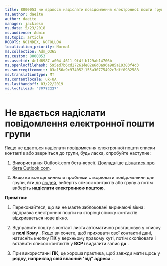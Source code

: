```yaml
---
title: 8000053 не вдалося надіслати повідомлення електронної пошти групи
ms.author: daeite
author: daeite
manager: jackiesm
ms.date: 5/23/2018
ms.audience: Admin
ms.topic: article
ROBOTS: NOINDEX, NOFOLLOW
localization_priority: Normal
ms.collection: Adm_O365
ms.custom: 8000053
ms.assetid: 4c1d6987-a004-4611-9f4f-b129ab14706b
ms.openlocfilehash: 595ed7b6cd27261de82e6d0a96a985a19383f4d3
ms.sourcegitcommit: 03a156a9c9740521155a30775492c7dff0982588
ms.translationtype: MT
ms.contentlocale: uk-UA
ms.lasthandoff: 03/22/2019
ms.locfileid: "30782227"
---
```

# <a name="unable-to-send-group-emails"></a>Не вдається надіслати повідомлення електронної пошти групи

Якщо не вдається надіслати повідомлення електронної пошти списки контактів або зверніться до групи, будь ласка, спробуйте наступне:
  
1. Використання Outlook.com бета-версії. Докладніше [дізнатися про бета Outlook.com](https://support.office.com/article/e2261c7f-d413-4084-8f22-21282f42d8cf).
    
2. Якщо ви все ще виникли проблеми створювати повідомлення для групи, йти до [людей](https://outlook.live.com/people/), виберіть список контактів або групу а потім виберіть **надіслати електронною поштою**.
    
 **Примітки:**
  
1. Переконайтеся, що ви не маєте заблоковані виринаючі вікна: відправка електронної пошти на сторінці списку контактів відкривається нове вікно.
    
2. Відправити пошту з контакт листа автоматично розташовує у списку в **полі Кому** . Якщо ви хочете, щоб приховати свої контактні дані, натисніть кнопку **ПК** у верхньому правому куті, потім скопіювати і вставити список контактів у **ВСР** і видалити запис **до** . 
    
3. При використанні **ПК**, це хороша практика, щоб завжди мати щось у **рядку, наприклад свій власний "від" адреса** . 
    

